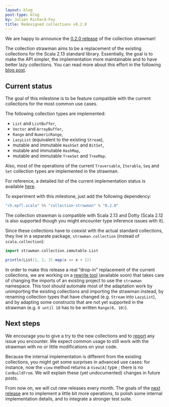 ```yaml
---
layout: blog
post-type: blog
by: Julien Richard-Foy
title: Redesigned collections v0.2.0
---
```


We are happy to announce the
[0.2.0 release](https://index.scala-lang.org/scala/collection-strawman/collection-strawman/0.2.0)
of the collection strawman!

The collection strawman aims to be a replacement of the existing collections for the
Scala 2.13 standard library. Essentially, the goal is to make the API simpler, the
implementation more maintainable and to have better lazy collections. You can read more
about this effort in the following
[blog post](http://www.scala-lang.org/blog/2017/02/28/collections-rework.html).

## Current status

The goal of this milestone is to be feature compatible with the current collections
for the most common use cases.

The following collection types are implemented:

- `List` and `ListBuffer`,
- `Vector` and `ArrayBuffer`,
- `Range` and `NumericRange`,
- `LazyList` (equivalent to the existing `Stream`),
- mutable and immutable `HashSet` and `BitSet`,
- mutable and immutable `HashMap`,
- mutable and immutable `TreeSet` and `TreeMap`.

Also, most of the operations of the current `Traversable`, `Iterable`, `Seq`
and `Set` collection types are implemented in the strawman.

For reference, a detailed list of the current implementation status is available
[here](https://github.com/scala/collection-strawman#implemented-collection-types).

To experiment with this milestone, just add the following dependency:

~~~ scala
"ch.epfl.scala" %% "collection-strawman" % "0.2.0"
~~~

The collection strawman is compatible with Scala 2.13 and Dotty (Scala 2.12 is
also supported though you might encounter type inference issues with it).

Since these collections have to coexist with the actual standard collections, they live in
a separate package, `strawman.collection` (instead of `scala.collection`):

~~~ scala
import strawman.collection.immutable.List

println(List(1, 2, 3).map(x => x + 1))
~~~

In order to make this release a real “drop-in” replacement of the current collections,
we are working on a
[rewrite tool](https://github.com/scala/collection-strawman/compare/master...olafurpg:scalafix)
(available soon) that takes care of changing the imports of an existing project to use
the `strawman` namespace. This tool should automate most of the adaptation work by
unimporting the existing collections and importing the strawman instead, by
renaming collection types that have changed (e.g. `Stream` into `LazyList`), and by
adapting some constructs that are not yet supported in the strawman (e.g. `0 until 10`
has to be written `Range(0, 10)`).

## Next steps

We encourage you to give a try to the new collections and to
[report](https://github.com/scala/collection-strawman/issues) any issue you encounter.
We expect common usage to still work with the strawman with no or little modifications
on your code.

Because the internal implementation is different from the existing collections, you
might get some surprises in advanced use cases: for instance, now the `view` method
returns a `View[A]` type ; there is no `CanBuildFrom`. We will explain these
(yet undocumented) changes in future posts.

From now on, we will cut new releases every month. The goals of the
[next release](https://github.com/scala/collection-strawman/milestone/2) are to
implement a little bit more operations, to polish some internal implementation details,
and to integrate a stronger test suite.

